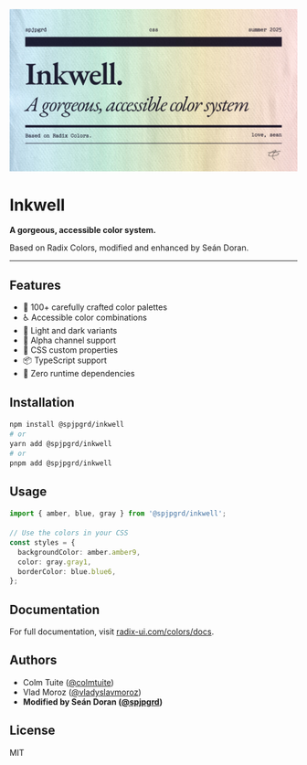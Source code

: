 ![Inkwell Logo](assets/spjpgrd-inkwell.jpg)

# Inkwell

**A gorgeous, accessible color system.**

Based on Radix Colors, modified and enhanced by Seán Doran.

---

## Features

- 🎨 100+ carefully crafted color palettes
- ♿ Accessible color combinations
- 🌙 Light and dark variants
- 📱 Alpha channel support
- 🎯 CSS custom properties
- 📦 TypeScript support
- 🚀 Zero runtime dependencies

## Installation

```bash
npm install @spjpgrd/inkwell
# or
yarn add @spjpgrd/inkwell
# or
pnpm add @spjpgrd/inkwell
```

## Usage

```typescript
import { amber, blue, gray } from '@spjpgrd/inkwell';

// Use the colors in your CSS
const styles = {
  backgroundColor: amber.amber9,
  color: gray.gray1,
  borderColor: blue.blue6,
};
```

## Documentation

For full documentation, visit [radix-ui.com/colors/docs](https://radix-ui.com/colors/docs).

## Authors

- Colm Tuite ([@colmtuite](https://twitter.com/colmtuite))
- Vlad Moroz ([@vladyslavmoroz](https://twitter.com/vladyslavmoroz))
- **Modified by Seán Doran ([@spjpgrd](https://www.spjpgrd.com))**

## License

MIT
